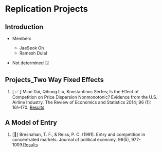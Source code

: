 # Replication Projects
## Introduction
* Members
  - JaeSeok Oh
  - Ramesh Dulal

* Not determined 🕟

## Projects_Two Way Fixed Effects
1. [ :white_check_mark: ] Mian Dai, Qihong Liu, Konstantinos Serfes; Is the Effect of Competition on Price Dispersion Nonmonotonic? Evidence from the U.S. Airline Industry. The Review of Economics and Statistics 2014; 96 (1): 161–170. [Results](https://github.com/JaeSeok1218/Replications/tree/main/Two_Way_Fixed_Effect/MianDaietal(2014)) 

## A Model of Entry
1. [🏃] Bresnahan, T. F., & Reiss, P. C. (1991). Entry and competition in concentrated markets. Journal of political economy, 99(5), 977-1009.[Results](https://github.com/JaeSeok1218/Replications/tree/main/Entry_Model/BR(1991)) 
